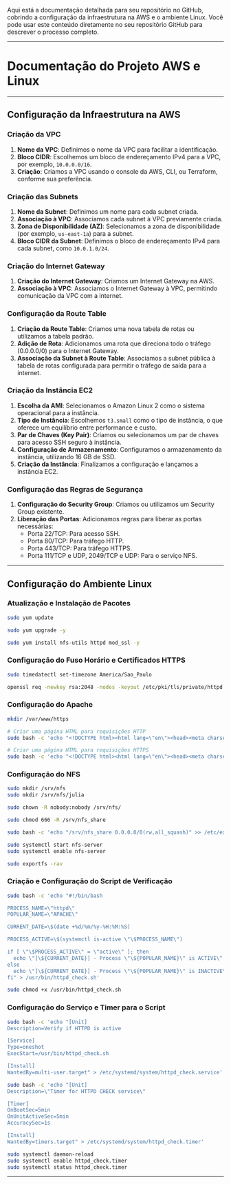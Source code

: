 Aqui está a documentação detalhada para seu repositório no GitHub, cobrindo a configuração da infraestrutura na AWS e o ambiente Linux. Você pode usar este conteúdo diretamente no seu repositório GitHub para descrever o processo completo.

---

# Documentação do Projeto AWS e Linux

---

## Configuração da Infraestrutura na AWS

### Criação da VPC

1. **Nome da VPC**: Definimos o nome da VPC para facilitar a identificação.
2. **Bloco CIDR**: Escolhemos um bloco de endereçamento IPv4 para a VPC, por exemplo, `10.0.0.0/16`.
3. **Criação**: Criamos a VPC usando o console da AWS, CLI, ou Terraform, conforme sua preferência.

### Criação das Subnets

1. **Nome da Subnet**: Definimos um nome para cada subnet criada.
2. **Associação à VPC**: Associamos cada subnet à VPC previamente criada.
3. **Zona de Disponibilidade (AZ)**: Selecionamos a zona de disponibilidade (por exemplo, `us-east-1a`) para a subnet.
4. **Bloco CIDR da Subnet**: Definimos o bloco de endereçamento IPv4 para cada subnet, como `10.0.1.0/24`.

### Criação do Internet Gateway

1. **Criação do Internet Gateway**: Criamos um Internet Gateway na AWS.
2. **Associação à VPC**: Associamos o Internet Gateway à VPC, permitindo comunicação da VPC com a internet.

### Configuração da Route Table

1. **Criação da Route Table**: Criamos uma nova tabela de rotas ou utilizamos a tabela padrão.
2. **Adição de Rota**: Adicionamos uma rota que direciona todo o tráfego (0.0.0.0/0) para o Internet Gateway.
3. **Associação da Subnet à Route Table**: Associamos a subnet pública à tabela de rotas configurada para permitir o tráfego de saída para a internet.

### Criação da Instância EC2

1. **Escolha da AMI**: Selecionamos o Amazon Linux 2 como o sistema operacional para a instância.
2. **Tipo de Instância**: Escolhemos `t3.small` como o tipo de instância, o que oferece um equilíbrio entre performance e custo.
3. **Par de Chaves (Key Pair)**: Criamos ou selecionamos um par de chaves para acesso SSH seguro à instância.
4. **Configuração de Armazenamento**: Configuramos o armazenamento da instância, utilizando 16 GB de SSD.
5. **Criação da Instância**: Finalizamos a configuração e lançamos a instância EC2.

### Configuração das Regras de Segurança

1. **Configuração do Security Group**: Criamos ou utilizamos um Security Group existente.
2. **Liberação das Portas**: Adicionamos regras para liberar as portas necessárias:
   - Porta 22/TCP: Para acesso SSH.
   - Porta 80/TCP: Para tráfego HTTP.
   - Porta 443/TCP: Para tráfego HTTPS.
   - Porta 111/TCP e UDP, 2049/TCP e UDP: Para o serviço NFS.

---

## Configuração do Ambiente Linux

### Atualização e Instalação de Pacotes

```bash
sudo yum update

sudo yum upgrade -y

sudo yum install nfs-utils httpd mod_ssl -y
```

### Configuração do Fuso Horário e Certificados HTTPS

```bash
sudo timedatectl set-timezone America/Sao_Paulo

openssl req -newkey rsa:2048 -nodes -keyout /etc/pki/tls/private/httpd.key -x509 -days 3650 -out /etc/pki/tls/certs/httpd.crt
```

### Configuração do Apache

```bash
mkdir /var/www/https

# Criar uma página HTML para requisições HTTP
sudo bash -c 'echo "<!DOCTYPE html><html lang=\"en\"><head><meta charset=\"UTF-8\"><meta name=\"viewport\" content=\"width=device-width, initial-scale=1.0\"><title>Simple HTML</title><style>body {font-family: Arial, sans-serif; margin: 0; padding: 0; background-color: #f4f4f4; color: #333;} header {background-color: #333; color: white; padding: 1em;} main {padding: 2em;} h1 {font-size: 2em; margin-bottom: 0.5em;} p {font-size: 1.2em; line-height: 1.6; text-align: justify;} footer {background-color: #333; color: white; text-align: center; padding: 1em; position: fixed; bottom: 0; width: 100%;}</style></head><body><header><h1>Some Title HTTP!</h1></header><main><h2>Welcome!</h2><p>This is a basic HTML template with some CSS styling. You can customize the content and styles as needed.</p><p>The header and footer sections are styled to be distinct, with the footer remaining fixed at the bottom of the page.</p></main><footer><span>&copy; 2024 My Website</span></footer></body></html>" > /var/www/html/index.html'

# Criar uma página HTML para requisições HTTPS
sudo bash -c 'echo "<!DOCTYPE html><html lang=\"en\"><head><meta charset=\"UTF-8\"><meta name=\"viewport\" content=\"width=device-width, initial-scale=1.0\"><title>Simple HTML</title><style>body {font-family: Arial, sans-serif; margin: 0; padding: 0; background-color: #f4f4f4; color: #333;} header {background-color: #333; color: white; padding: 1em;} main {padding: 2em;} h1 {font-size: 2em; margin-bottom: 0.5em;} p {font-size: 1.2em; line-height: 1.6; text-align: justify;} footer {background-color: #333; color: white; text-align: center; padding: 1em; position: fixed; bottom: 0; width: 100%;}</style></head><body><header><h1>Some Title HTTPS!</h1></header><main><h2>Welcome!</h2><p>This is a basic HTML template with some CSS styling. You can customize the content and styles as needed.</p><p>The header and footer sections are styled to be distinct, with the footer remaining fixed at the bottom of the page.</p></main><footer><span>&copy; 2024 My Website</span></footer></body></html>" > /var/www/html/index.html'
```

### Configuração do NFS

```bash
sudo mkdir /srv/nfs
sudo mkdir /srv/nfs/julia

sudo chown -R nobody:nobody /srv/nfs/

sudo chmod 666 -R /srv/nfs_share

sudo bash -c 'echo "/srv/nfs_share 0.0.0.0/0(rw,all_squash)" >> /etc/exports'

sudo systemctl start nfs-server
sudo systemctl enable nfs-server

sudo exportfs -rav
```

### Criação e Configuração do Script de Verificação

```bash
sudo bash -c 'echo "#!/bin/bash

PROCESS_NAME=\"httpd\"
POPULAR_NAME=\"APACHE\"

CURRENT_DATE=\$(date +%d/%m/%y-%H:%M:%S)

PROCESS_ACTIVE=\$(systemctl is-active \"\$PROCESS_NAME\")

if [ \"\$PROCESS_ACTIVE\" = \"active\" ]; then
  echo \"[\${CURRENT_DATE}] - Process \"\${POPULAR_NAME}\" is ACTIVE\" >> /srv/nfs/julia/ONLINE.log
else
  echo \"[\${CURRENT_DATE}] - Process \"\${POPULAR_NAME}\" is INACTIVE\" >> /srv/nfs/julia/OFFLINE.log
fi" > /usr/bin/httpd_check.sh'

sudo chmod +x /usr/bin/httpd_check.sh
```

### Configuração do Serviço e Timer para o Script

```bash
sudo bash -c 'echo "[Unit]
Description=Verify if HTTPD is active

[Service]
Type=oneshot
ExecStart=/usr/bin/httpd_check.sh

[Install]
WantedBy=multi-user.target" > /etc/systemd/system/httpd_check.service'

sudo bash -c 'echo "[Unit]
Description=\"Timer for HTTPD CHECK service\"

[Timer]
OnBootSec=5min
OnUnitActiveSec=5min
AccuracySec=1s

[Install]
WantedBy=timers.target" > /etc/systemd/system/httpd_check.timer'

sudo systemctl daemon-reload
sudo systemctl enable httpd_check.timer
sudo systemctl status httpd_check.timer
```

---
